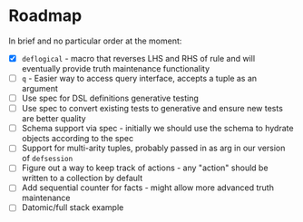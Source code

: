 # Roadmap

In brief and no particular order at the moment:
- [x] `deflogical` - macro that reverses LHS and RHS of rule and
will eventually provide truth maintenance functionality
- [ ] `q` - Easier way to access query interface, accepts a tuple as an argument
- [ ] Use spec for DSL definitions generative testing 
- [ ] Use spec to convert existing tests to generative and ensure new tests are better quality
- [ ] Schema support via spec - initially we should use the schema to hydrate objects according to the spec
- [ ] Support for multi-arity tuples, probably passed in as arg in our version of `defsession`
- [ ] Figure out a way to keep track of actions - any "action" should be written to a collection by default
- [ ] Add sequential counter for facts - might allow more advanced truth maintenance
- [ ] Datomic/full stack example
